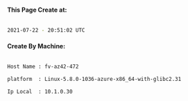 
   
#### This Page Create at:

```bash

2021-07-22 - 20:51:02 UTC

```

#### Create By Machine:

```bash

Host Name : fv-az42-472

platform  : Linux-5.8.0-1036-azure-x86_64-with-glibc2.31

Ip Local  : 10.1.0.30

```

